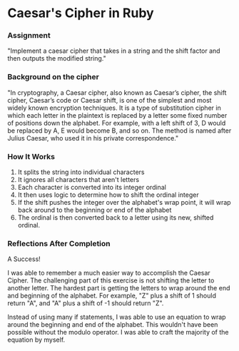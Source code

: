 # Caesar's Cipher in Ruby

### Assignment
"Implement a caesar cipher that takes in a string and the shift factor and then outputs the modified string."

### Background on the cipher

"In cryptography, a Caesar cipher, also known as Caesar’s cipher, the shift cipher, Caesar’s code or Caesar shift, is one of the simplest and most widely known encryption techniques. It is a type of substitution cipher in which each letter in the plaintext is replaced by a letter some fixed number of positions down the alphabet. For example, with a left shift of 3, D would be replaced by A, E would become B, and so on. The method is named after Julius Caesar, who used it in his private correspondence."

### How It Works

1. It splits the string into individual characters
2. It ignores all characters that aren't letters
3. Each character is converted into its integer ordinal
4. It then uses logic to determine how to shift the ordinal integer
5. If the shift pushes the integer over the alphabet's wrap point, it will wrap back around to the beginning or end of the alphabet
6. The ordinal is then converted back to a letter using its new, shifted ordinal.

### Reflections After Completion

A Success!

I was able to remember a much easier way to accomplish the Caesar Cipher. The challenging part of this exercise is not shifting the letter to another letter. The hardest part is getting the letters to wrap around the end and beginning of the alphabet. For example, "Z" plus a shift of 1 should return "A", and "A" plus a shift of -1 should return "Z". 

Instead of using many if statements, I was able to use an equation to wrap around the beginning and end of the alphabet. This wouldn't have been possible without the modulo operator. I was able to craft the majority of the equation by myself.